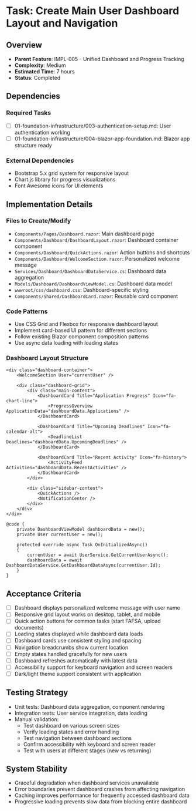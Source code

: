 # Task: Create Main User Dashboard Layout and Navigation

## Overview
- **Parent Feature**: IMPL-005 - Unified Dashboard and Progress Tracking
- **Complexity**: Medium
- **Estimated Time**: 7 hours
- **Status**: Completed

## Dependencies
### Required Tasks
- [ ] 01-foundation-infrastructure/003-authentication-setup.md: User authentication working
- [ ] 01-foundation-infrastructure/004-blazor-app-foundation.md: Blazor app structure ready

### External Dependencies
- Bootstrap 5.x grid system for responsive layout
- Chart.js library for progress visualizations
- Font Awesome icons for UI elements

## Implementation Details
### Files to Create/Modify
- `Components/Pages/Dashboard.razor`: Main dashboard page
- `Components/Dashboard/DashboardLayout.razor`: Dashboard container component
- `Components/Dashboard/QuickActions.razor`: Action buttons and shortcuts
- `Components/Dashboard/WelcomeSection.razor`: Personalized welcome message
- `Services/Dashboard/DashboardDataService.cs`: Dashboard data aggregation
- `Models/Dashboard/DashboardViewModel.cs`: Dashboard data model
- `wwwroot/css/dashboard.css`: Dashboard-specific styling
- `Components/Shared/DashboardCard.razor`: Reusable card component

### Code Patterns
- Use CSS Grid and Flexbox for responsive dashboard layout
- Implement card-based UI pattern for different sections
- Follow existing Blazor component composition patterns
- Use async data loading with loading states

### Dashboard Layout Structure
```razor
<div class="dashboard-container">
    <WelcomeSection User="currentUser" />
    
    <div class="dashboard-grid">
        <div class="main-content">
            <DashboardCard Title="Application Progress" Icon="fa-chart-line">
                <ProgressOverview ApplicationData="dashboardData.Applications" />
            </DashboardCard>
            
            <DashboardCard Title="Upcoming Deadlines" Icon="fa-calendar-alt">
                <DeadlineList Deadlines="dashboardData.UpcomingDeadlines" />
            </DashboardCard>
            
            <DashboardCard Title="Recent Activity" Icon="fa-history">
                <ActivityFeed Activities="dashboardData.RecentActivities" />
            </DashboardCard>
        </div>
        
        <div class="sidebar-content">
            <QuickActions />
            <NotificationCenter />
        </div>
    </div>
</div>

@code {
    private DashboardViewModel dashboardData = new();
    private User currentUser = new();
    
    protected override async Task OnInitializedAsync()
    {
        currentUser = await UserService.GetCurrentUserAsync();
        dashboardData = await DashboardDataService.GetDashboardDataAsync(currentUser.Id);
    }
}
```

## Acceptance Criteria
- [ ] Dashboard displays personalized welcome message with user name
- [ ] Responsive grid layout works on desktop, tablet, and mobile
- [ ] Quick action buttons for common tasks (start FAFSA, upload documents)
- [ ] Loading states displayed while dashboard data loads
- [ ] Dashboard cards use consistent styling and spacing
- [ ] Navigation breadcrumbs show current location
- [ ] Empty states handled gracefully for new users
- [ ] Dashboard refreshes automatically with latest data
- [ ] Accessibility support for keyboard navigation and screen readers
- [ ] Dark/light theme support consistent with application

## Testing Strategy
- Unit tests: Dashboard data aggregation, component rendering
- Integration tests: User service integration, data loading
- Manual validation:
  - Test dashboard on various screen sizes
  - Verify loading states and error handling
  - Test navigation between dashboard sections
  - Confirm accessibility with keyboard and screen reader
  - Test with users at different stages (new vs returning)

## System Stability
- Graceful degradation when dashboard services unavailable
- Error boundaries prevent dashboard crashes from affecting navigation
- Caching improves performance for frequently accessed dashboard data
- Progressive loading prevents slow data from blocking entire dashboard